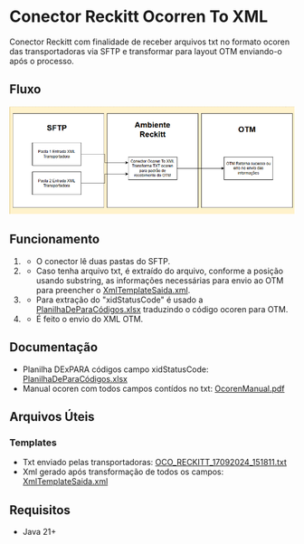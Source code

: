 # Conector Reckitt Ocorren To XML

Conector Reckitt com finalidade de receber arquivos txt no formato ocoren das transportadoras via SFTP e transformar para layout OTM enviando-o após o processo. 

## Fluxo
![img.png](img.png)

## Funcionamento

1. - O conector lê duas pastas do SFTP.
2. - Caso tenha arquivo txt, é extraído do arquivo, conforme a posição usando substring, as informações necessárias para envio ao OTM para preencher o [XmlTemplateSaida.xml](desenv/XmlTemplateSaida.xml).
3. - Para extração do "xidStatusCode" é usado a [PlanilhaDeParaCódigos.xlsx](desenv/PlanilhaDeParaC%C3%B3digos.xlsx) traduzindo o código ocoren para OTM.
4. - É feito o envio do XML OTM.

## Documentação

- Planilha DExPARA códigos campo xidStatusCode: [PlanilhaDeParaCódigos.xlsx](desenv/PlanilhaDeParaC%C3%B3digos.xlsx)
- Manual ocoren com todos campos contídos no txt: [OcorenManual.pdf](desenv/OcorenManual.pdf)

## Arquivos Úteis

### Templates

- Txt enviado pelas transportadoras: [OCO_RECKITT_17092024_151811.txt](desenv/OCO_RECKITT_17092024_151811.txt)
- Xml gerado após transformação de todos os campos: [XmlTemplateSaida.xml](desenv/XmlTemplateSaida.xml)

## Requisitos

- Java 21+
